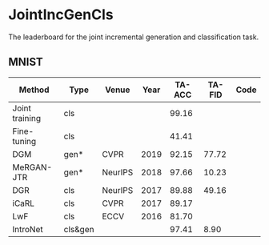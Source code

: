 # JointIncGenCls
The leaderboard for the joint incremental generation and classification task.

## MNIST 

| Method         | Type    | Venue   | Year | TA-ACC | TA-FID | Code |
|----------------|---------|---------|------|--------|--------|------|
| Joint training | cls     |         |      | 99.16  |        |      |
| Fine-tuning    | cls     |         |      | 41.41  |        |      |
| DGM            | gen*    | CVPR    | 2019 | 92.15  | 77.72  |      |
| MeRGAN-JTR     | gen*    | NeurIPS | 2018 | 97.66  | 10.23  |      |
| DGR            | cls     | NeurIPS | 2017 | 89.88  | 49.16  |      |
| iCaRL          | cls     | CVPR    | 2017 | 89.17  |        |      |
| LwF            | cls     | ECCV    | 2016 | 81.70  |        |      |
| IntroNet       | cls&gen |         |      | 97.41  | 8.90   |      |

